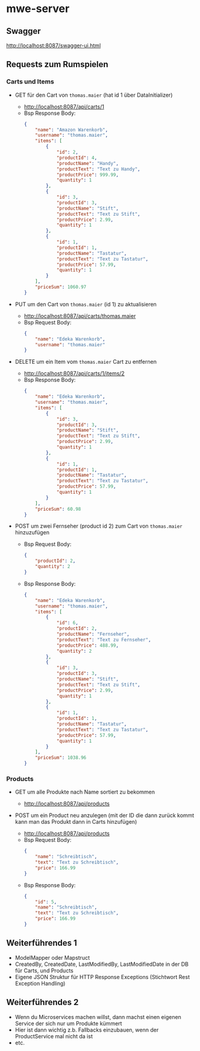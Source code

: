# mwe-server


## Swagger

[http://localhost:8087/swagger-ui.html](http://localhost:8087/swagger-ui.html)


## Requests zum Rumspielen

### Carts und Items

* GET für den Cart von `thomas.maier` (hat id 1 über DataInitializer)
  * [http://localhost:8087/api/carts/1](http://localhost:8087/api/carts/1)
  * Bsp Response Body:
    ```json
    {
        "name": "Amazon Warenkorb",
        "username": "thomas.maier",
        "items": [
            {
                "id": 2,
                "productId": 4,
                "productName": "Handy",
                "productText": "Text zu Handy",
                "productPrice": 999.99,
                "quantity": 1
            },
            {
                "id": 3,
                "productId": 3,
                "productName": "Stift",
                "productText": "Text zu Stift",
                "productPrice": 2.99,
                "quantity": 1
            },
            {
                "id": 1,
                "productId": 1,
                "productName": "Tastatur",
                "productText": "Text zu Tastatur",
                "productPrice": 57.99,
                "quantity": 1
            }
        ],
        "priceSum": 1060.97
    }
    ```

* PUT um den Cart von `thomas.maier` (id 1) zu aktualisieren
  * [http://localhost:8087/api/carts/thomas.maier](http://localhost:8087/api/carts/thomas.maier)
  * Bsp Request Body:
    ```json
    {
        "name": "Edeka Warenkorb",
        "username": "thomas.maier"
    }
    ```
* DELETE um ein Item vom `thomas.maier` Cart zu entfernen
  * [http://localhost:8087/api/carts/1/items/2](http://localhost:8087/api/carts/1/items/2)
  * Bsp Response Body:
    ```json
    {
        "name": "Edeka Warenkorb",
        "username": "thomas.maier",
        "items": [
            {
                "id": 3,
                "productId": 3,
                "productName": "Stift",
                "productText": "Text zu Stift",
                "productPrice": 2.99,
                "quantity": 1
            },
            {
                "id": 1,
                "productId": 1,
                "productName": "Tastatur",
                "productText": "Text zu Tastatur",
                "productPrice": 57.99,
                "quantity": 1
            }
        ],
        "priceSum": 60.98
    }
    ```

* POST um zwei Fernseher (product id 2) zum Cart von `thomas.maier` hinzuzufügen
  * Bsp Request Body:
    ```json
    {
        "productId": 2,
        "quantity": 2
    }
    ```
  * Bsp Response Body:
    ```json
    {
        "name": "Edeka Warenkorb",
        "username": "thomas.maier",
        "items": [
            {
                "id": 6,
                "productId": 2,
                "productName": "Fernseher",
                "productText": "Text zu Fernseher",
                "productPrice": 488.99,
                "quantity": 2
            },
            {
                "id": 3,
                "productId": 3,
                "productName": "Stift",
                "productText": "Text zu Stift",
                "productPrice": 2.99,
                "quantity": 1
            },
            {
                "id": 1,
                "productId": 1,
                "productName": "Tastatur",
                "productText": "Text zu Tastatur",
                "productPrice": 57.99,
                "quantity": 1
            }
        ],
        "priceSum": 1038.96
    }
    ```

### Products

* GET um alle Produkte nach Name sortiert zu bekommen
  * [http://localhost:8087/api/products](http://localhost:8087/api/products)

* POST um ein Product neu anzulegen (mit der ID die dann zurück kommt kann man das Produkt dann in Carts hinzufügen)
  * [http://localhost:8087/api/products](http://localhost:8087/api/products)
  * Bsp Request Body:
    ```json
    {
        "name": "Schreibtisch",
        "text": "Text zu Schreibtisch",
        "price": 166.99
    }
    ```
  * Bsp Response Body:
    ```json
    {
        "id": 5,
        "name": "Schreibtisch",
        "text": "Text zu Schreibtisch",
        "price": 166.99
    }
    ```


## Weiterführendes 1

* ModelMapper oder Mapstruct
* CreatedBy, CreatedDate, LastModifiedBy, LastModifiedDate in der DB für Carts, und Products
* Eigene JSON Struktur für HTTP Response Exceptions (Stichtwort Rest Exception Handling)


## Weiterführendes 2

* Wenn du Microservices machen willst, dann machst einen eigenen Service der sich nur um Produkte kümmert
* Hier ist dann wichtig z.b. Fallbacks einzubauen, wenn der ProductService mal nicht da ist
* etc.
